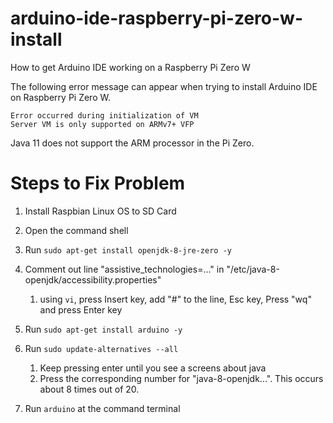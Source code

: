 # arduino-ide-raspberry-pi-zero-w-install
How to get Arduino IDE working on a Raspberry Pi Zero W

The following error message can appear when trying to install Arduino IDE on Raspberry Pi Zero W.

`Error occurred during initialization of VM`<br>
`Server VM is only supported on ARMv7+ VFP`

Java 11 does not support the ARM processor in the Pi Zero.

# Steps to Fix Problem
1. Install Raspbian Linux OS to SD Card
1. Open the command shell
1. Run `sudo apt-get install openjdk-8-jre-zero -y`

1. Comment out line "assistive_technologies=..." in "/etc/java-8-openjdk/accessibility.properties"
	1. using `vi`, press Insert key, add "#" to the line, Esc key, Press "wq" and press Enter key

1. Run `sudo apt-get install arduino -y`
1. Run `sudo update-alternatives --all`
	1. Keep pressing enter until you see a screens about java
	1. Press the corresponding number for "java-8-openjdk...".  This occurs about 8 times out of 20.
	
1. Run `arduino` at the command terminal
